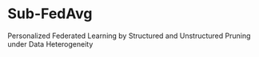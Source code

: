 # Sub-FedAvg
Personalized Federated Learning by Structured and Unstructured Pruning under Data Heterogeneity
